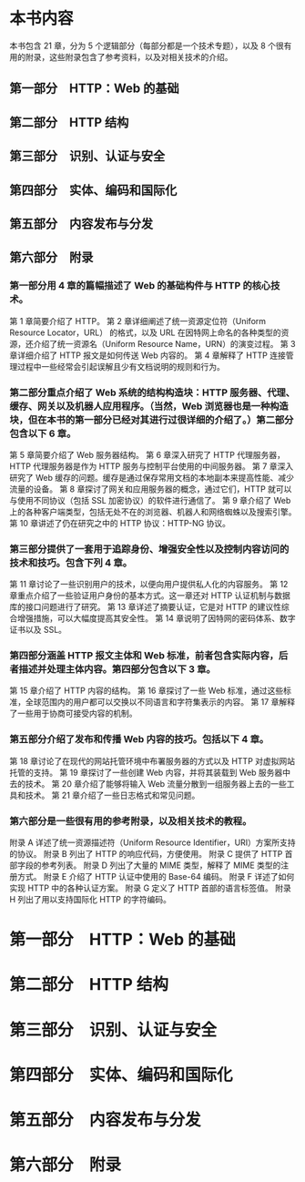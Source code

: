 # 本书内容
本书包含 21 章，分为 5 个逻辑部分（每部分都是一个技术专题），以及 8 个很有用的附录，这些附录包含了参考资料，以及对相关技术的介绍。
## 第一部分　HTTP：Web 的基础
## 第二部分　HTTP 结构
## 第三部分　识别、认证与安全
## 第四部分　实体、编码和国际化
## 第五部分　内容发布与分发
## 第六部分　附录

### 第一部分用 4 章的篇幅描述了 Web 的基础构件与 HTTP 的核心技术。
第 1 章简要介绍了 HTTP。
第 2 章详细阐述了统一资源定位符（Uniform Resource Locator，URL） 的格式，以及 URL 在因特网上命名的各种类型的资源，还介绍了统一资源名（Uniform Resource Name，URN）的演变过程。
第 3 章详细介绍了 HTTP 报文是如何传送 Web 内容的。
第 4 章解释了 HTTP 连接管理过程中一些经常会引起误解且少有文档说明的规则和行为。

### 第二部分重点介绍了 Web 系统的结构构造块：HTTP 服务器、代理、缓存、网关以及机器人应用程序。（当然，Web 浏览器也是一种构造块，但在本书的第一部分已经对其进行过很详细的介绍了。）第二部分包含以下 6 章。
第 5 章简要介绍了 Web 服务器结构。
第 6 章深入研究了 HTTP 代理服务器，HTTP 代理服务器是作为 HTTP 服务与控制平台使用的中间服务器。
第 7 章深入研究了 Web 缓存的问题。缓存是通过保存常用文档的本地副本来提高性能、减少流量的设备。
第 8 章探讨了网关和应用服务器的概念，通过它们，HTTP 就可以与使用不同协议（包括 SSL 加密协议）的软件进行通信了。
第 9 章介绍了 Web 上的各种客户端类型，包括无处不在的浏览器、机器人和网络蜘蛛以及搜索引擎。
第 10 章讲述了仍在研究之中的 HTTP 协议：HTTP-NG 协议。

### 第三部分提供了一套用于追踪身份、增强安全性以及控制内容访问的技术和技巧。包含下列 4 章。
第 11 章讨论了一些识别用户的技术，以便向用户提供私人化的内容服务。
第 12 章重点介绍了一些验证用户身份的基本方式。这一章还对 HTTP 认证机制与数据库的接口问题进行了研究。
第 13 章详述了摘要认证，它是对 HTTP 的建议性综合增强措施，可以大幅度提高其安全性。
第 14 章说明了因特网的密码体系、数字证书以及 SSL。

### 第四部分涵盖 HTTP 报文主体和 Web 标准，前者包含实际内容，后者描述并处理主体内容。第四部分包含以下 3 章。
第 15 章介绍了 HTTP 内容的结构。
第 16 章探讨了一些 Web 标准，通过这些标准，全球范围内的用户都可以交换以不同语言和字符集表示的内容。
第 17 章解释了一些用于协商可接受内容的机制。

### 第五部分介绍了发布和传播 Web 内容的技巧。包括以下 4 章。
第 18 章讨论了在现代的网站托管环境中布署服务器的方式以及 HTTP 对虚拟网站托管的支持。
第 19 章探讨了一些创建 Web 内容，并将其装载到 Web 服务器中去的技术。
第 20 章介绍了能够将输入 Web 流量分散到一组服务器上去的一些工具和技术。
第 21 章介绍了一些日志格式和常见问题。

### 第六部分是一些很有用的参考附录，以及相关技术的教程。
附录 A 详述了统一资源描述符（Uniform Resource Identifier，URI）方案所支持的协议。
附录 B 列出了 HTTP 的响应代码，方便使用。
附录 C 提供了 HTTP 首部字段的参考列表。
附录 D 列出了大量的 MIME 类型，解释了 MIME 类型的注册方式。
附录 E 介绍了 HTTP 认证中使用的 Base-64 编码。
附录 F 详述了如何实现 HTTP 中的各种认证方案。
附录 G 定义了 HTTP 首部的语言标签值。
附录 H 列出了用以支持国际化 HTTP 的字符编码。

# 第一部分　HTTP：Web 的基础

## 

# 第二部分　HTTP 结构

# 第三部分　识别、认证与安全

# 第四部分　实体、编码和国际化

# 第五部分　内容发布与分发

# 第六部分　附录